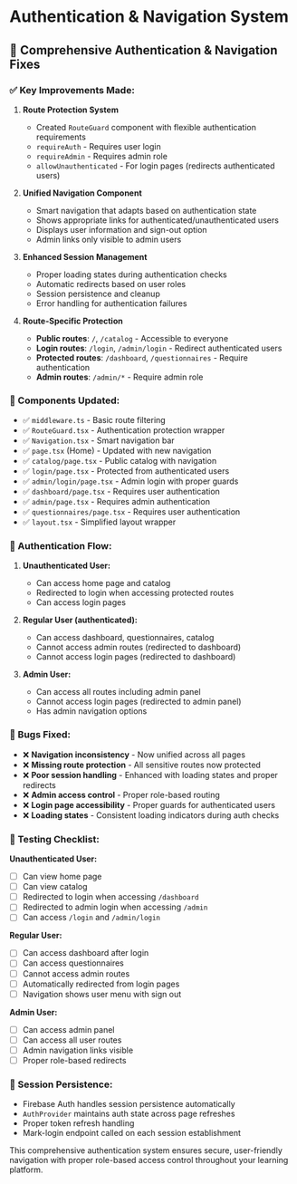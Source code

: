 # Authentication & Navigation System

## 🚀 **Comprehensive Authentication & Navigation Fixes**

### **✅ Key Improvements Made:**

1. **Route Protection System**

   - Created `RouteGuard` component with flexible authentication requirements
   - `requireAuth` - Requires user login
   - `requireAdmin` - Requires admin role
   - `allowUnauthenticated` - For login pages (redirects authenticated users)

2. **Unified Navigation Component**

   - Smart navigation that adapts based on authentication state
   - Shows appropriate links for authenticated/unauthenticated users
   - Displays user information and sign-out option
   - Admin links only visible to admin users

3. **Enhanced Session Management**

   - Proper loading states during authentication checks
   - Automatic redirects based on user roles
   - Session persistence and cleanup
   - Error handling for authentication failures

4. **Route-Specific Protection**
   - **Public routes**: `/`, `/catalog` - Accessible to everyone
   - **Login routes**: `/login`, `/admin/login` - Redirect authenticated users
   - **Protected routes**: `/dashboard`, `/questionnaires` - Require authentication
   - **Admin routes**: `/admin/*` - Require admin role

### **🔧 Components Updated:**

- ✅ `middleware.ts` - Basic route filtering
- ✅ `RouteGuard.tsx` - Authentication protection wrapper
- ✅ `Navigation.tsx` - Smart navigation bar
- ✅ `page.tsx` (Home) - Updated with new navigation
- ✅ `catalog/page.tsx` - Public catalog with navigation
- ✅ `login/page.tsx` - Protected from authenticated users
- ✅ `admin/login/page.tsx` - Admin login with proper guards
- ✅ `dashboard/page.tsx` - Requires user authentication
- ✅ `admin/page.tsx` - Requires admin authentication
- ✅ `questionnaires/page.tsx` - Requires user authentication
- ✅ `layout.tsx` - Simplified layout wrapper

### **🔐 Authentication Flow:**

1. **Unauthenticated User:**

   - Can access home page and catalog
   - Redirected to login when accessing protected routes
   - Can access login pages

2. **Regular User (authenticated):**

   - Can access dashboard, questionnaires, catalog
   - Cannot access admin routes (redirected to dashboard)
   - Cannot access login pages (redirected to dashboard)

3. **Admin User:**
   - Can access all routes including admin panel
   - Cannot access login pages (redirected to admin panel)
   - Has admin navigation options

### **🐛 Bugs Fixed:**

- ❌ **Navigation inconsistency** - Now unified across all pages
- ❌ **Missing route protection** - All sensitive routes now protected
- ❌ **Poor session handling** - Enhanced with loading states and proper redirects
- ❌ **Admin access control** - Proper role-based routing
- ❌ **Login page accessibility** - Proper guards for authenticated users
- ❌ **Loading states** - Consistent loading indicators during auth checks

### **🚦 Testing Checklist:**

**Unauthenticated User:**

- [ ] Can view home page
- [ ] Can view catalog
- [ ] Redirected to login when accessing `/dashboard`
- [ ] Redirected to admin login when accessing `/admin`
- [ ] Can access `/login` and `/admin/login`

**Regular User:**

- [ ] Can access dashboard after login
- [ ] Can access questionnaires
- [ ] Cannot access admin routes
- [ ] Automatically redirected from login pages
- [ ] Navigation shows user menu with sign out

**Admin User:**

- [ ] Can access admin panel
- [ ] Can access all user routes
- [ ] Admin navigation links visible
- [ ] Proper role-based redirects

### **🔄 Session Persistence:**

- Firebase Auth handles session persistence automatically
- `AuthProvider` maintains auth state across page refreshes
- Proper token refresh handling
- Mark-login endpoint called on each session establishment

This comprehensive authentication system ensures secure, user-friendly navigation with proper role-based access control throughout your learning platform.
